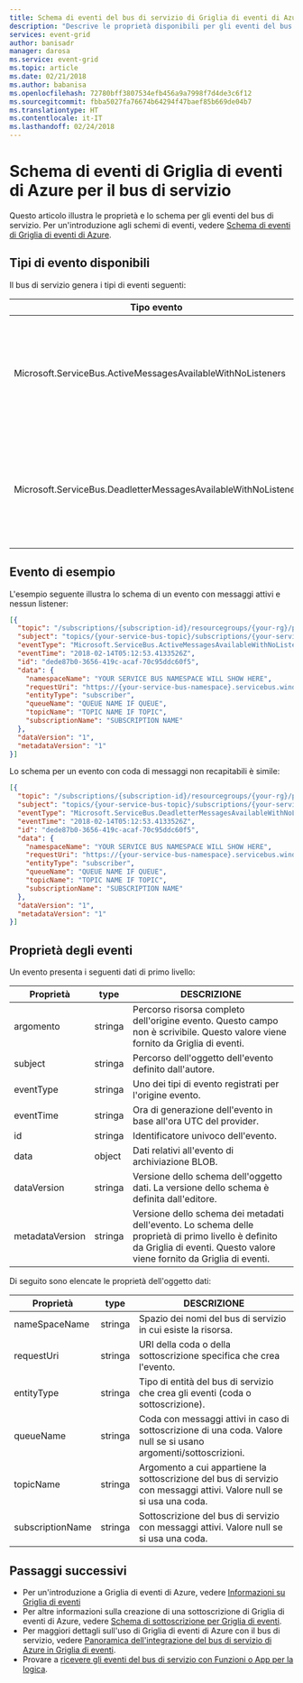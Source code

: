 ```yaml
---
title: Schema di eventi del bus di servizio di Griglia di eventi di Azure
description: "Descrive le proprietà disponibili per gli eventi del bus di servizio con Griglia di eventi di Azure"
services: event-grid
author: banisadr
manager: darosa
ms.service: event-grid
ms.topic: article
ms.date: 02/21/2018
ms.author: babanisa
ms.openlocfilehash: 72780bff3807534efb456a9a7998f7d4de3c6f12
ms.sourcegitcommit: fbba5027fa76674b64294f47baef85b669de04b7
ms.translationtype: HT
ms.contentlocale: it-IT
ms.lasthandoff: 02/24/2018
---
```

# <a name="azure-event-grid-event-schema-for-service-bus"></a>Schema di eventi di Griglia di eventi di Azure per il bus di servizio

Questo articolo illustra le proprietà e lo schema per gli eventi del bus di servizio. Per un'introduzione agli schemi di eventi, vedere [Schema di eventi di Griglia di eventi di Azure](event-schema.md).

## <a name="available-event-types"></a>Tipi di evento disponibili

Il bus di servizio genera i tipi di eventi seguenti:

| Tipo evento | DESCRIZIONE |
| ---------- | ----------- |
| Microsoft.ServiceBus.ActiveMessagesAvailableWithNoListeners | Generato quando in una coda o una sottoscrizione sono presenti messaggi attivi e nessun ricevitore è in ascolto. |
| Microsoft.ServiceBus.DeadletterMessagesAvailableWithNoListener | Generato quando in una coda di messaggi non recapitabili sono presenti messaggi attivi e non ci sono listener attivi. |

## <a name="example-event"></a>Evento di esempio

L'esempio seguente illustra lo schema di un evento con messaggi attivi e nessun listener:

```json
[{
  "topic": "/subscriptions/{subscription-id}/resourcegroups/{your-rg}/providers/Microsoft.ServiceBus/namespaces/{your-service-bus-namespace}",
  "subject": "topics/{your-service-bus-topic}/subscriptions/{your-service-bus-subscription}",
  "eventType": "Microsoft.ServiceBus.ActiveMessagesAvailableWithNoListeners",
  "eventTime": "2018-02-14T05:12:53.4133526Z",
  "id": "dede87b0-3656-419c-acaf-70c95ddc60f5",
  "data": {
    "namespaceName": "YOUR SERVICE BUS NAMESPACE WILL SHOW HERE",
    "requestUri": "https://{your-service-bus-namespace}.servicebus.windows.net/{your-topic}/subscriptions/{your-service-bus-subscription}/messages/head",
    "entityType": "subscriber",
    "queueName": "QUEUE NAME IF QUEUE",
    "topicName": "TOPIC NAME IF TOPIC",
    "subscriptionName": "SUBSCRIPTION NAME"
  },
  "dataVersion": "1",
  "metadataVersion": "1"
}]
```

Lo schema per un evento con coda di messaggi non recapitabili è simile:

```json
[{
  "topic": "/subscriptions/{subscription-id}/resourcegroups/{your-rg}/providers/Microsoft.ServiceBus/namespaces/{your-service-bus-namespace}",
  "subject": "topics/{your-service-bus-topic}/subscriptions/{your-service-bus-subscription}",
  "eventType": "Microsoft.ServiceBus.DeadletterMessagesAvailableWithNoListener",
  "eventTime": "2018-02-14T05:12:53.4133526Z",
  "id": "dede87b0-3656-419c-acaf-70c95ddc60f5",
  "data": {
    "namespaceName": "YOUR SERVICE BUS NAMESPACE WILL SHOW HERE",
    "requestUri": "https://{your-service-bus-namespace}.servicebus.windows.net/{your-topic}/subscriptions/{your-service-bus-subscription}/$deadletterqueue/messages/head",
    "entityType": "subscriber",
    "queueName": "QUEUE NAME IF QUEUE",
    "topicName": "TOPIC NAME IF TOPIC",
    "subscriptionName": "SUBSCRIPTION NAME"
  },
  "dataVersion": "1",
  "metadataVersion": "1"
}]
```

## <a name="event-properties"></a>Proprietà degli eventi

Un evento presenta i seguenti dati di primo livello:

| Proprietà | type | DESCRIZIONE |
| -------- | ---- | ----------- |
| argomento | stringa | Percorso risorsa completo dell'origine evento. Questo campo non è scrivibile. Questo valore viene fornito da Griglia di eventi. |
| subject | stringa | Percorso dell'oggetto dell'evento definito dall'autore. |
| eventType | stringa | Uno dei tipi di evento registrati per l'origine evento. |
| eventTime | stringa | Ora di generazione dell'evento in base all'ora UTC del provider. |
| id | stringa | Identificatore univoco dell'evento. |
| data | object | Dati relativi all'evento di archiviazione BLOB. |
| dataVersion | stringa | Versione dello schema dell'oggetto dati. La versione dello schema è definita dall'editore. |
| metadataVersion | stringa | Versione dello schema dei metadati dell'evento. Lo schema delle proprietà di primo livello è definito da Griglia di eventi. Questo valore viene fornito da Griglia di eventi. |

Di seguito sono elencate le proprietà dell'oggetto dati:

| Proprietà | type | DESCRIZIONE |
| -------- | ---- | ----------- |
| nameSpaceName | stringa | Spazio dei nomi del bus di servizio in cui esiste la risorsa. |
| requestUri | stringa | URI della coda o della sottoscrizione specifica che crea l'evento. |
| entityType | stringa | Tipo di entità del bus di servizio che crea gli eventi (coda o sottoscrizione). |
| queueName | stringa | Coda con messaggi attivi in caso di sottoscrizione di una coda. Valore null se si usano argomenti/sottoscrizioni. |
| topicName | stringa | Argomento a cui appartiene la sottoscrizione del bus di servizio con messaggi attivi. Valore null se si usa una coda. |
| subscriptionName | stringa | Sottoscrizione del bus di servizio con messaggi attivi. Valore null se si usa una coda. |

## <a name="next-steps"></a>Passaggi successivi

* Per un'introduzione a Griglia di eventi di Azure, vedere [Informazioni su Griglia di eventi](overview.md)
* Per altre informazioni sulla creazione di una sottoscrizione di Griglia di eventi di Azure, vedere [Schema di sottoscrizione per Griglia di eventi](subscription-creation-schema.md).
* Per maggiori dettagli sull'uso di Griglia di eventi di Azure con il bus di servizio, vedere [Panoramica dell'integrazione del bus di servizio di Azure in Griglia di eventi](../service-bus-messaging/service-bus-to-event-grid-integration-concept.md).
* Provare a [ricevere gli eventi del bus di servizio con Funzioni o App per la logica](../service-bus-messaging/service-bus-to-event-grid-integration-example.md?toc=%2fazure%2fevent-grid%2ftoc.json).
